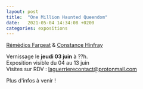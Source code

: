 ```yaml
---
layout: post
title:  "One Million Haunted Queendom"
date:   2021-05-04 14:34:08 +0200
categories: expositions
---
```


[Rémédios Fargeat](/category/artistes/) & [Constance Hinfray](/category/artistes/)  


Vernissage le **jeudi 03 juin** à ??h.  
Exposition visible du 04 au 13 juin  
Visites sur RDV : laguerrierecontact@protonmail.com


Plus d'infos à venir !
